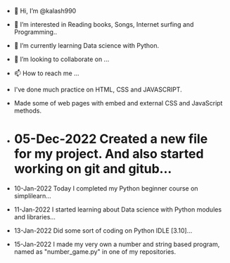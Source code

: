 - 👋 Hi, I’m @kalash990
- 👀 I’m interested in Reading books, Songs, Internet surfing and Programming..
- 🌱 I’m currently learning Data science with Python.
- 💞️ I’m looking to collaborate on ...
- 📫 How to reach me ...
-   I've done much practice on HTML, CSS and JAVASCRIPT.
-   Made some of web pages with embed and external CSS and JavaScript methods.

- # 05-Dec-2022 Created a new file for my project. And also started working on git and gitub...
- 10-Jan-2022 Today I completed my Python beginner course on simplilearn...
- 11-Jan-2022 I started learning about Data science with Python modules and libraries...
- 13-Jan-2022 Did some sort of coding on Python IDLE [3.10]...
- 15-Jan-2022 I made my very own a number and string based program, named as "number_game.py" in one of my repositories.
<!---
kalash990/kalash990 is a ✨ special ✨ repository because its `README.md` (this file) appears on your GitHub profile.
You can click the Preview link to take a look at your changes.
--->
